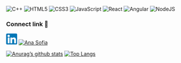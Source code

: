 ![C++](https://img.shields.io/badge/c++-%2300599C.svg?style=for-the-badge&logo=c%2B%2B&logoColor=white)
![HTML5](https://img.shields.io/badge/html5-%23E34F26.svg?style=for-the-badge&logo=html5&logoColor=white)
![CSS3](https://img.shields.io/badge/css3-%231572B6.svg?style=for-the-badge&logo=css3&logoColor=white)
![JavaScript](https://img.shields.io/badge/javascript-%23323330.svg?style=for-the-badge&logo=javascript&logoColor=%23F7DF1E)
![React](https://img.shields.io/badge/react-%2320232a.svg?style=for-the-badge&logo=react&logoColor=%2361DAFB)
![Angular](https://img.shields.io/badge/angular-%23DD0031.svg?style=for-the-badge&logo=angular&logoColor=white)
![NodeJS](https://img.shields.io/badge/node.js-6DA55F?style=for-the-badge&logo=node.js&logoColor=white)

### Connect link 🤝
<a href="https://www.linkedin.com/in/ana-sofia-moreno-nunez"><img src="https://raw.githubusercontent.com/anasofiamoreno/anasofiamoreno/main/linkedin.png" alt="Ana Sofia" width="30px" align=”left”></a>
<a href="https://www.codewars.com/users/anasofiamoreno"><img src="https://www.codewars.com/users/anasofiamoreno/badges/large" alt="Ana Sofia" align=”left”></a>







[![Anurag’s github stats](https://github-readme-stats.vercel.app/api?username=anasofiamoreno)](https://github.com/yushi1007)
[![Top Langs](https://github-readme-stats.vercel.app/api/top-langs/?username=anasofiamoreno&layout=compact)](https://github.com/yushi1007)

